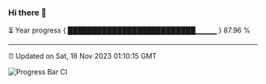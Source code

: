 ### Hi there 👋

⏳ Year progress { ██████████████████████████▁▁▁▁ } 87.96 %

---

⏰ Updated on Sat, 18 Nov 2023 01:10:15 GMT

![Progress Bar CI](https://github.com/liununu/liununu/workflows/Progress%20Bar%20CI/badge.svg)
